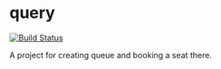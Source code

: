 # query

[![Build Status](https://travis-ci.org/Antonius97/queue.svg?branch=master)](https://travis-ci.org/Antonius97/queue)

A project for creating queue and booking a seat there.
